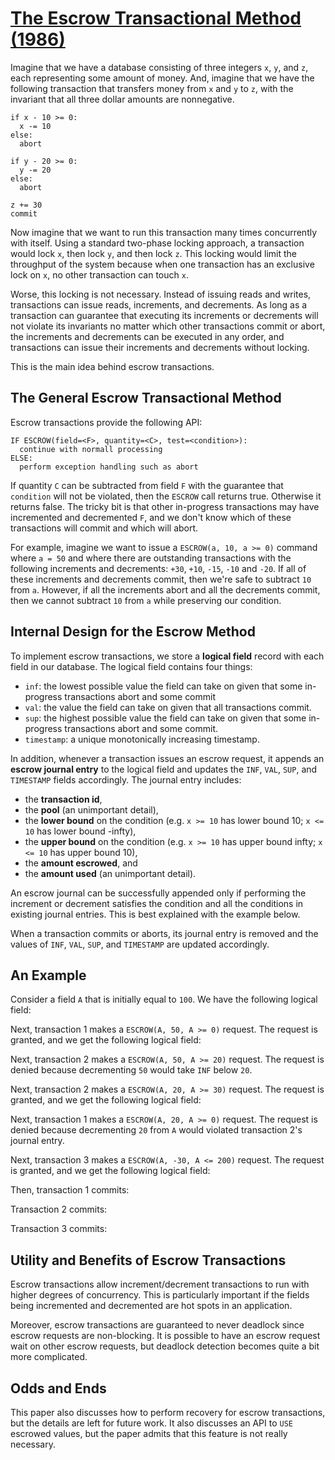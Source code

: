 # [The Escrow Transactional Method (1986)](https://scholar.google.com/scholar?cluster=395072728627094003)
<style>
    .infvalsup {
        text-align: center;
        border-top: 0pt solid black;
        border-right: 0pt solid black;
        border-bottom: 2pt solid black;
        border-left: 0pt solid black;
    }

    .inf {
        text-align: center;
        border-top: 2pt solid black;
        border-right: 2pt solid gray;
        border-bottom: 2pt solid gray;
        border-left: 2pt solid black;
    }

    .val {
        text-align: center;
        border-top: 2pt solid black;
        border-right: 2pt solid gray;
        border-bottom: 2pt solid gray;
        border-left: 2pt solid gray;
    }

    .sup {
        text-align: center;
        border-top: 2pt solid black;
        border-right: 2pt solid black;
        border-bottom: 2pt solid gray;
        border-left: 2pt solid gray;
    }

    .timestamp {
        text-align: center;
        border-top: 2pt solid gray;
        border-right: 2pt solid black;
        border-bottom: 2pt solid black;
        border-left: 2pt solid black;
    }

    .northwest {
        border-top: 2pt solid black;
        border-right: 0pt solid black;
        border-bottom: 0pt solid black;
        border-left: 2pt solid black;
    }

    .northeast {
        border-top: 2pt solid black;
        border-right: 2pt solid black;
        border-bottom: 0pt solid black;
        border-left: 0pt solid black;
    }

    .west {
        border-top: 0pt solid black;
        border-right: 0pt solid black;
        border-bottom: 0pt solid black;
        border-left: 2pt solid black;
    }

    .east {
        border-top: 0pt solid black;
        border-right: 2pt solid black;
        border-bottom: 0pt solid black;
        border-left: 0pt solid black;
    }

    .southwest {
        border-top: 0pt solid black;
        border-right: 0pt solid black;
        border-bottom: 2pt solid black;
        border-left: 2pt solid black;
    }

    .southeast {
        border-top: 0pt solid black;
        border-right: 2pt solid black;
        border-bottom: 2pt solid black;
        border-left: 0pt solid black;
    }
</style>

Imagine that we have a database consisting of three integers `x`, `y`, and `z`,
each representing some amount of money. And, imagine that we have the following
transaction that transfers money from `x` and `y` to `z`, with the invariant
that all three dollar amounts are nonnegative.

```
if x - 10 >= 0:
  x -= 10
else:
  abort

if y - 20 >= 0:
  y -= 20
else:
  abort

z += 30
commit
```

Now imagine that we want to run this transaction many times concurrently with
itself. Using a standard two-phase locking approach, a transaction would lock
`x`, then lock `y`, and then lock `z`. This locking would limit the throughput
of the system because when one transaction has an exclusive lock on `x`, no
other transaction can touch `x`.

Worse, this locking is not necessary. Instead of issuing reads and writes,
transactions can issue reads, increments, and decrements. As long as a
transaction can guarantee that executing its increments or decrements will not
violate its invariants no matter which other transactions commit or abort, the
increments and decrements can be executed in any order, and transactions can
issue their increments and decrements without locking.

This is the main idea behind escrow transactions.

## The General Escrow Transactional Method
Escrow transactions provide the following API:

```
IF ESCROW(field=<F>, quantity=<C>, test=<condition>):
  continue with normall processing
ELSE:
  perform exception handling such as abort
```

If quantity `C` can be subtracted from field `F` with the guarantee that
`condition` will not be violated, then the `ESCROW` call returns true.
Otherwise it returns false. The tricky bit is that other in-progress
transactions may have incremented and decremented `F`, and we don't know which
of these transactions will commit and which will abort.

For example, imagine we want to issue a `ESCROW(a, 10, a >= 0)` command where
`a = 50` and where there are outstanding transactions with the following
increments and decrements: `+30`, `+10`, `-15`, `-10` and `-20`. If all of
these increments and decrements commit, then we're safe to subtract `10` from
`a`. However, if all the increments abort and all the decrements commit, then
we cannot subtract `10` from `a` while preserving our condition.

## Internal Design for the Escrow Method
To implement escrow transactions, we store a __logical field__ record with each
field in our database. The logical field contains four things:

- `inf`: the lowest possible value the field can take on given that some
  in-progress transactions abort and some commit
- `val`: the value the field can take on given that all transactions commit.
- `sup`: the highest possible value the field can take on given that some
  in-progress transactions abort and some commit.
- `timestamp`: a unique monotonically increasing timestamp.

In addition, whenever a transaction issues an escrow request, it appends an
__escrow journal entry__ to the logical field and updates the `INF`, `VAL`,
`SUP`, and `TIMESTAMP` fields accordingly. The journal entry includes:

- the __transaction id__,
- the __pool__ (an unimportant detail),
- the __lower bound__ on the condition (e.g. `x >= 10` has lower bound 10; `x
  <= 10` has lower bound -infty),
- the __upper bound__ on the condition (e.g. `x >= 10` has upper bound infty;
  `x <= 10` has upper bound 10),
- the __amount escrowed__, and
- the __amount used__ (an unimportant detail).

An escrow journal can be successfully appended only if performing the increment
or decrement satisfies the condition and all the conditions in existing journal
entries. This is best explained with the example below.

When a transaction commits or aborts, its journal entry is removed and the
values of `INF`, `VAL`, `SUP`, and `TIMESTAMP` are updated accordingly.

## An Example
Consider a field `A` that is initially equal to `100`. We have the following
logical field:
<center id="logical_field_0"></center>

Next, transaction 1 makes a `ESCROW(A, 50, A >= 0)` request. The request is
granted, and we get the following logical field:
<center id="logical_field_1"></center>

Next, transaction 2 makes a `ESCROW(A, 50, A >= 20)` request. The request is
denied because decrementing `50` would take `INF` below `20`.

Next, transaction 2 makes a `ESCROW(A, 20, A >= 30)` request. The request is
granted, and we get the following logical field:
<center id="logical_field_2"></center>

Next, transaction 1 makes a `ESCROW(A, 20, A >= 0)` request. The request is
denied because decrementing `20` from `A` would violated transaction 2's
journal entry.

Next, transaction 3 makes a `ESCROW(A, -30, A <= 200)` request. The request is
granted, and we get the following logical field:
<center id="logical_field_3"></center>

Then, transaction 1 commits:
<center id="logical_field_4"></center>

Transaction 2 commits:
<center id="logical_field_5"></center>

Transaction 3 commits:
<center id="logical_field_6"></center>

## Utility and Benefits of Escrow Transactions
Escrow transactions allow increment/decrement transactions to run with higher
degrees of concurrency. This is particularly important if the fields being
incremented and decremented are hot spots in an application.

Moreover, escrow transactions are guaranteed to never deadlock since escrow
requests are non-blocking. It is possible to have an escrow request wait on
other escrow requests, but deadlock detection becomes quite a bit more
complicated.

## Odds and Ends
This paper also discusses how to perform recovery for escrow transactions, but
the details are left for future work. It also discusses an API to `USE`
escrowed values, but the paper admits that this feature is not really
necessary.

<script type="text/javascript">
  function create_element(parent, name, attributes) {
    var el = document.createElement(name);
    for (var k in attributes) {
        if (attributes.hasOwnProperty(k)) {
          el.setAttribute(k, attributes[k]);
        }
    }
    parent.appendChild(el);
    return el;
  }

  function create_text(parent, text) {
    var el = document.createTextNode(text);
    parent.appendChild(el);
    return el;
  }

  function create_logical_field(field) {
    var table = document.createElement("table");

    // Header.
    var header_row = create_element(table, "tr", {});
    var header_attrs = {class: "infvalsup", colspan: 2}
    var inf_header = create_element(header_row, "td", header_attrs);
    create_text(inf_header, "INF");
    var val_header = create_element(header_row, "td", header_attrs);
    create_text(val_header, "VAL");
    var sup_header = create_element(header_row, "td", header_attrs);
    create_text(sup_header, "SUP");

    // Logical field.
    var infvalsup_row = create_element(table, "tr", {});
    var inf = create_element(infvalsup_row, "td", {class: "inf", colspan: 2});
    create_text(inf, field.inf);
    var val = create_element(infvalsup_row, "td", {class: "val", colspan: 2});
    create_text(val, field.val);
    var sup = create_element(infvalsup_row, "td", {class: "sup", colspan: 2});
    create_text(sup, field.sup);

    var ts_row = create_element(table, "tr", {});
    var ts = create_element(ts_row, "td", {class: "timestamp", colspan: 6})
    create_text(ts, "TIMESTAMP = " + field.timestamp);

    // Journal entries.
    for (var i = 0; i < field.journals.length; ++i) {
      var journal = field.journals[i];

      var row0 = create_element(table, "tr", {});
      var txn = create_element(row0, "td", {class: "northwest", colspan: 3});
      create_text(txn, "txn #" + journal.txn);
      var pool = create_element(row0, "td", {class: "northeast", colspan: 3});
      create_text(pool, "pool = " + journal.pool);

      var row1 = create_element(table, "tr", {});
      var lo = create_element(row1, "td", {class: "west", colspan: 3});
      create_text(lo, "low = " + journal.lo);
      var hi = create_element(row1, "td", {class: "east", colspan: 3});
      create_text(hi, "high = " + journal.hi);

      var row2 = create_element(table, "tr", {});
      var e = create_element(row2, "td", {class: "southwest", colspan: 3});
      create_text(e, "escrowed = " + journal.e);
      var u = create_element(row2, "td", {class: "southeast", colspan: 3});
      create_text(u, "used = " + journal.u);
    }

    return table;
  }

  function draw_logical_field(id, field) {
    var el = document.getElementById(id);
    el.appendChild(create_logical_field(field));
  }

  var f = {
    inf: 100,
    val: 100,
    sup: 100,
    timestamp: 0,
    journals: [],
  }
  draw_logical_field("logical_field_0", f);

  f.inf = 50;
  f.val = 50;
  f.timestamp = 1;
  f.journals.push({txn: 1, pool: "p", lo: 0, hi: "infty", e: 50, u: 50});
  draw_logical_field("logical_field_1", f);

  f.inf = 30;
  f.val = 30;
  f.timestamp = 2;
  f.journals.push({txn: 2, pool: "p", lo: 30, hi: "infty", e: 20, u: 20});
  draw_logical_field("logical_field_2", f);

  f.val = 60;
  f.sup = 130;
  f.timestamp = 3;
  f.journals.push({txn: 3, pool: "n", lo: "-infty", hi: 200, e: -30, u: -30});
  draw_logical_field("logical_field_3", f);

  f.sup = 80;
  f.timestamp = 4;
  f.journals.shift()
  draw_logical_field("logical_field_4", f);

  f.inf = 50;
  f.val = 80;
  f.timestamp = 5;
  f.journals.shift()
  draw_logical_field("logical_field_5", f);

  f.inf = 80;
  f.sup = 80;
  f.timestamp = 5;
  f.journals.shift()
  draw_logical_field("logical_field_6", f);
</script>
